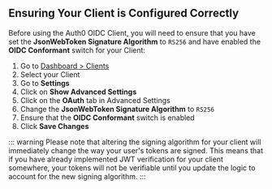 ## Ensuring Your Client is Configured Correctly

Before using the Auth0 OIDC Client, you will need to ensure that you have set the __JsonWebToken Signature Algorithm__ to `RS256` and have enabled the __OIDC Conformant__ switch for your Client:

1. Go to [Dashboard > Clients](https://manage.auth0.com/#/clients)
1. Select your Client
1. Go to __Settings__
1. Click on __Show Advanced Settings__
1. Click on the __OAuth__ tab in Advanced Settings
1. Change the __JsonWebToken Signature Algorithm__ to `RS256`
1. Ensure that the __OIDC Conformant__ switch is enabled
1. Click __Save Changes__

::: warning
Please note that altering the signing algorithm for your client will immediately change the way your user's tokens are signed. This means that if you have already implemented JWT verification for your client somewhere, your tokens will not be verifiable until you update the logic to account for the new signing algorithm.
:::

